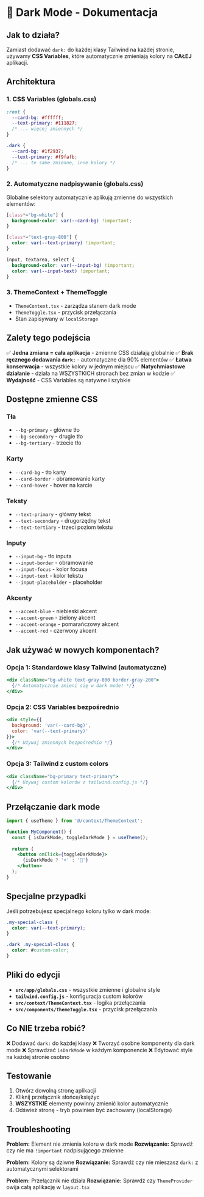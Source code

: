 # 🌙 Dark Mode - Dokumentacja

## Jak to działa?

Zamiast dodawać `dark:` do każdej klasy Tailwind na każdej stronie, używamy **CSS Variables**, które automatycznie zmieniają kolory na **CAŁEJ** aplikacji.

## Architektura

### 1. CSS Variables (globals.css)
```css
:root {
  --card-bg: #ffffff;
  --text-primary: #111827;
  /* ... więcej zmiennych */
}

.dark {
  --card-bg: #1f2937;
  --text-primary: #f9fafb;
  /* ... te same zmienne, inne kolory */
}
```

### 2. Automatyczne nadpisywanie (globals.css)
Globalne selektory automatycznie aplikują zmienne do wszystkich elementów:
```css
[class*="bg-white"] {
  background-color: var(--card-bg) !important;
}

[class*="text-gray-800"] {
  color: var(--text-primary) !important;
}

input, textarea, select {
  background-color: var(--input-bg) !important;
  color: var(--input-text) !important;
}
```

### 3. ThemeContext + ThemeToggle
- `ThemeContext.tsx` - zarządza stanem dark mode
- `ThemeToggle.tsx` - przycisk przełączania
- Stan zapisywany w `localStorage`

## Zalety tego podejścia

✅ **Jedna zmiana = cała aplikacja** - zmienne CSS działają globalnie
✅ **Brak ręcznego dodawania `dark:`** - automatyczne dla 90% elementów
✅ **Łatwa konserwacja** - wszystkie kolory w jednym miejscu
✅ **Natychmiastowe działanie** - działa na WSZYSTKICH stronach bez zmian w kodzie
✅ **Wydajność** - CSS Variables są natywne i szybkie

## Dostępne zmienne CSS

### Tła
- `--bg-primary` - główne tło
- `--bg-secondary` - drugie tło
- `--bg-tertiary` - trzecie tło

### Karty
- `--card-bg` - tło karty
- `--card-border` - obramowanie karty
- `--card-hover` - hover na karcie

### Teksty
- `--text-primary` - główny tekst
- `--text-secondary` - drugorzędny tekst
- `--text-tertiary` - trzeci poziom tekstu

### Inputy
- `--input-bg` - tło inputa
- `--input-border` - obramowanie
- `--input-focus` - kolor focusa
- `--input-text` - kolor tekstu
- `--input-placeholder` - placeholder

### Akcenty
- `--accent-blue` - niebieski akcent
- `--accent-green` - zielony akcent
- `--accent-orange` - pomarańczowy akcent
- `--accent-red` - czerwony akcent

## Jak używać w nowych komponentach?

### Opcja 1: Standardowe klasy Tailwind (automatyczne)
```jsx
<div className="bg-white text-gray-800 border-gray-200">
  {/* Automatycznie zmieni się w dark mode! */}
</div>
```

### Opcja 2: CSS Variables bezpośrednio
```jsx
<div style={{ 
  background: 'var(--card-bg)',
  color: 'var(--text-primary)'
}}>
  {/* Używaj zmiennych bezpośrednio */}
</div>
```

### Opcja 3: Tailwind z custom colors
```jsx
<div className="bg-primary text-primary">
  {/* Używaj custom kolorów z tailwind.config.js */}
</div>
```

## Przełączanie dark mode

```jsx
import { useTheme } from '@/context/ThemeContext';

function MyComponent() {
  const { isDarkMode, toggleDarkMode } = useTheme();
  
  return (
    <button onClick={toggleDarkMode}>
      {isDarkMode ? '☀️' : '🌙'}
    </button>
  );
}
```

## Specjalne przypadki

Jeśli potrzebujesz specjalnego koloru tylko w dark mode:
```css
.my-special-class {
  color: var(--text-primary);
}

.dark .my-special-class {
  color: #custom-color;
}
```

## Pliki do edycji

- **`src/app/globals.css`** - wszystkie zmienne i globalne style
- **`tailwind.config.js`** - konfiguracja custom kolorów
- **`src/context/ThemeContext.tsx`** - logika przełączania
- **`src/components/ThemeToggle.tsx`** - przycisk przełączania

## Co NIE trzeba robić?

❌ Dodawać `dark:` do każdej klasy
❌ Tworzyć osobne komponenty dla dark mode
❌ Sprawdzać `isDarkMode` w każdym komponencie
❌ Edytować style na każdej stronie osobno

## Testowanie

1. Otwórz dowolną stronę aplikacji
2. Kliknij przełącznik słońce/księżyc
3. **WSZYSTKIE** elementy powinny zmienić kolor automatycznie
4. Odśwież stronę - tryb powinien być zachowany (localStorage)

## Troubleshooting

**Problem:** Element nie zmienia koloru w dark mode
**Rozwiązanie:** Sprawdź czy nie ma `!important` nadpisującego zmienne

**Problem:** Kolory są dziwne
**Rozwiązanie:** Sprawdź czy nie mieszasz `dark:` z automatycznymi selektorami

**Problem:** Przełącznik nie działa
**Rozwiązanie:** Sprawdź czy `ThemeProvider` owija całą aplikację w `layout.tsx`

